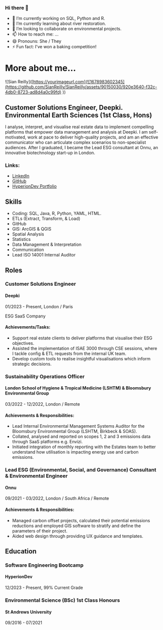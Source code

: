 ### Hi there 👋

- 🔭 I’m currently working on SQL, Python and R.
- 🌱 I’m currently learning about river restoration.
- 👯 I’m looking to collaborate on environmental projects.
- 📫 How to reach me: ...
- 😄 Pronouns: She / They
- ⚡ Fun fact: I've won a baking competition!

# More about me...

![Sian Reilly]([https://yourimageurl.com](![1678983602345](https://github.com/SianReilly/SianReilly/assets/90150030/920e3640-f32c-4db0-8723-ad8d4a0c99fd)
))

## Customer Solutions Engineer, Deepki. Environmental Earth Sciences (1st Class, Hons)

I analyse, interpret, and visualise real estate data to implement compelling platforms that empower data management and analysis at Deepki. I am self-motivated, work at pace to deliver high-quality projects, and am an effective communicator who can articulate complex scenarios to non-specialist audiences. After I graduated, I became the Lead ESG consultant at Onnu, an innovative biotechnology start-up in London.

### Links:
- [LinkedIn](https://linkedin.com/in/sian-reilly)
- [GitHub](https://github.com/SianReilly)
- [HyperionDev Portfolio](https://www.hyperiondev.com/portfolio/SR23110011148/)

## Skills
- Coding: SQL, Java, R, Python, YAML, HTML.
- ETLs (Extract, Transform, & Load)
- GitHub
- GIS: ArcGIS & QGIS
- Spatial Analysis
- Statistics
- Data Management & Interpretation
- Communication
- Lead ISO 14001 Internal Auditor

## Roles
### Customer Solutions Engineer
#### Deepki
01/2023 - Present, London / Paris

ESG SaaS Company

#### Achievements/Tasks:
- Support real estate clients to deliver platforms that visualise their ESG objectives.
- Assisted the implementation of ISAE 3000 through CSE sessions, where I tackle config & ETL requests from the internal UK team.
- Develop custom tools to realise insightful visualisations which inform strategic decisions.

### Sustainability Operations Officer
#### London School of Hygiene & Tropical Medicine (LSHTM) & Bloomsbury Environmental Group
03/2022 - 12/2022, London / Remote

#### Achievements & Responsibilities:
- Lead Internal Environmental Management Systems Auditor for the Bloomsbury Environmental Group (LSHTM, Birkbeck & SOAS).
- Collated, analysed and reported on scopes 1, 2 and 3 emissions data through SaaS platforms e.g. Envizi.
- Initiated integration of monthly reporting with the Estates team to better understand how utilisation is impacting energy use and carbon emissions.

### Lead ESG (Environmental, Social, and Governance) Consultant & Environmental Engineer
#### Onnu
09/2021 - 03/2022, London / South Africa / Remote

#### Achievements & Responsibilities:
- Managed carbon offset projects, calculated their potential emissions reductions and employed GIS software to stratify and define the parameters of their project.
- Aided web design through providing UX guidance and templates.
  
## Education
### Software Engineering Bootcamp
#### HyperionDev
12/2023 - Present, 99% Current Grade

### Environmental Science (BSc) 1st Class Honours
#### St Andrews University
09/2016 - 07/2021

